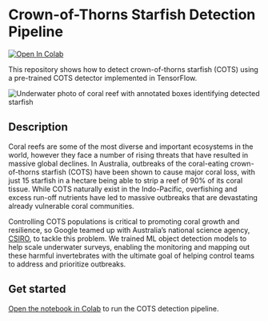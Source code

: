 # Crown-of-Thorns Starfish Detection Pipeline

[![Open In Colab](https://colab.research.google.com/assets/colab-badge.svg)](https://colab.research.google.com/github/tensorflow/models/blob/master/official/projects/cots_detector/crown_of_thorns_starfish_detection_pipeline.ipynb)

This repository shows how to detect crown-of-thorns starfish (COTS) using a
pre-trained COTS detector implemented in TensorFlow.

![Underwater photo of coral reef with annotated boxes identifying detected
starfish](https://storage.googleapis.com/download.tensorflow.org/data/cots_detection/COTS_detected_sample.png)

## Description

Coral reefs are some of the most diverse and important ecosystems in the world,
however they face a number of rising threats that have resulted in massive
global declines. In Australia, outbreaks of the coral-eating crown-of-thorns
starfish (COTS) have been shown to cause major coral loss, with just 15 starfish
in a hectare being able to strip a reef of 90% of its coral tissue. While COTS
naturally exist in the Indo-Pacific, overfishing and excess run-off nutrients
have led to massive outbreaks that are devastating already vulnerable coral
communities.

Controlling COTS populations is critical to promoting coral growth and
resilience, so Google teamed up with Australia’s national science agency,
[CSIRO](https://www.csiro.au/en/), to tackle this problem. We trained ML object
detection models to help scale underwater surveys, enabling the monitoring and
mapping out these harmful invertebrates with the ultimate goal of helping
control teams to address and prioritize outbreaks.

## Get started

[Open the notebook in Colab](https://colab.research.google.com/github/tensorflow/models/blob/master/official/projects/cots_detector/crown_of_thorns_starfish_detection_pipeline.ipynb)
to run the COTS detection pipeline.
